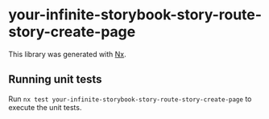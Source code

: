 # your-infinite-storybook-story-route-story-create-page

This library was generated with [Nx](https://nx.dev).

## Running unit tests

Run `nx test your-infinite-storybook-story-route-story-create-page` to execute the unit tests.
